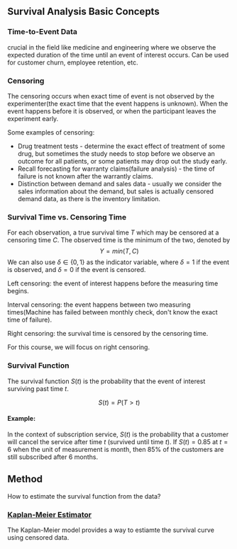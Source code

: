 ## Survival Analysis Basic Concepts
### Time-to-Event Data
crucial in the field like medicine and engineering where we observe the expected duration of the time until an event of interest occurs. Can be used for customer churn, employee retention, etc.

### Censoring
The censoring occurs when exact time of event is not observed by the experimenter(the exact time that the event happens is unknown).
When the event happens before it is observed, or when the participant leaves the experiment early. 

Some examples of censoring:
- Drug treatment tests - determine the exact effect of treatment of some drug, but sometimes the study needs to stop before we observe an outcome for all patients, or some patients may drop out the study early.
- Recall forecasting for warranty claims(failure analysis) - the time of failure is not known after the warrantly claims. 
- Distinction between demand and sales data - usually we consider the sales information about the demand, but sales is actually censored demand data, as there is the inventory limitation. 

### Survival Time vs. Censoring Time
For each observation, a true survival time $T$ which may be censored at a censoring time $C$. The observed time is the minimum of the two, denoted by 
 $$Y = min(T, C)$$
We can also use $\delta \in \{0, 1\}$ as the indicator variable, where $\delta = 1$ if the event is observed, and $\delta = 0$ if the event is censored.

Left censoring: the event of interest happens before the measuring time begins. 

Interval censoring: the event happens between two measuring times(Machine has failed between monthly check, don't know the exact time of failure).

Right censoring: the survival time is censored by the censoring time.

For this course, we will focus on right censoring.

### Survival Function
The survival function $S(t)$ is the probability that the event of interest surviving past time $t$.

$$S(t) = P(T > t)$$

#### Example:

In the context of subscription service, $S(t)$ is the probability that a customer will cancel the service after time $t$ (survived until time $t$). 
If $S(t) = 0.85$ at $t = 6$ when the unit of measurement is month, then 85% of the customers are still subscribed after 6 months. 

## Method
How to estimate the survival function from the data?
### [Kaplan-Meier Estimator](6.2.2.KaplanMeierEstimator.md)
The Kaplan-Meier model provides a way to estiamte the survival curve using censored data. 
